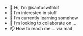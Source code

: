 - 👋 Hi, I’m @santoswithlof
- 👀 I’m interested in stuff
- 🌱 I’m currently learning somehow
- 💞️ I’m looking to collaborate on ...
- 📫 How to reach me ... via mail

<!---
santoswithlof/santoswithlof is a ✨ special ✨ repository because its `README.md` (this file) appears on your GitHub profile.
You can click the Preview link to take a look at your changes.
--->
